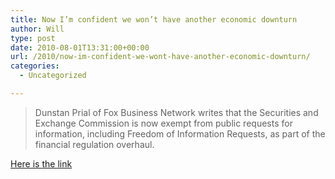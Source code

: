 ```yaml
---
title: Now I’m confident we won’t have another economic downturn
author: Will
type: post
date: 2010-08-01T13:31:00+00:00
url: /2010/now-im-confident-we-wont-have-another-economic-downturn/
categories:
  - Uncategorized

---
```

> Dunstan Prial of Fox Business Network writes that the Securities and Exchange Commission is now exempt from public requests for information, including Freedom of Information Requests, as part of the financial regulation overhaul.

[Here is the link][1]

 [1]: http://blog.williamrinehart.com/wp-login.php?